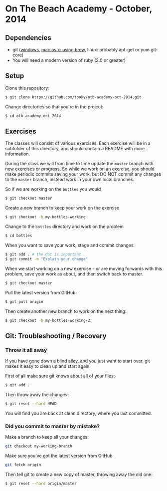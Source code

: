 # On The Beach Academy - October, 2014

## Dependencies

* git ([windows](http://msysgit.github.com/), [mac os x: using brew](http://brew.sh/), linux: probably apt-get or yum git-core)
* You will need a modern version of ruby (2.0 or greater)

## Setup

Clone this repository:

```bash
$ git clone https://github.com/tooky/otb-academy-oct-2014.git
```

Change directories so that you're in the project:

```bash
$ cd otb-academy-oct-2014
```

## Exercises

The classes will consist of various exercises. Each exercise will be in
a subfolder of this directory, and should contain a README with more
information.

During the class we will from time to time update the `master` branch with new
exercises or progress. So while we work on an exercise, you should make periodic
commits saving your work, but DO NOT commit any changes to the `master` branch,
instead work in your own local branches.

So if we are working on the `bottles` you would 

```bash
$ git checkout master
```

Create a new branch to keep your work on the exercise

```bash
$ git checkout -b my-bottles-working
```

Change to the `bottles` directory and work on the problem

```bash
$ cd bottles
```

When you want to save your work, stage and commit changes:

```bash
$ git add . # the dot is important
$ git commit -m "Explain your change"
```

When we start working on a new exercise - or are moving forwards with this
problem, save your work as about, and then switch back to master.

```bash
$ git checkout master
```

Pull the latest version from GitHub:

```bash
$ git pull origin
```

Then create another new branch to work on the next thing:

```bash
$ git checkout -b my-bottles-working-2
```

## Git: Troubleshooting / Recovery

### Throw it all away

If you have gone down a blind alley, and you just want to start over, git makes
it easy to clean up and start again.

First of all make sure git knows about all of your files:

```bash
$ git add .
```

Then throw away the changes:

```bash
$ git reset --hard HEAD
```

You will find you are back at clean directory, where you last committed.

### Did you commit to master by mistake?

Make a branch to keep all your changes:

```bash
git checkout my-working-branch
```

Make sure you've got the latest version from GitHub

```bash
git fetch origin
```

Then tell git to create a new copy of master, throwing away the old one:

```bash
$ git reset --hard origin/master
```
